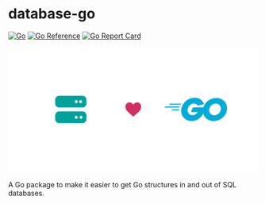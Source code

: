 # database-go

<!-- aaronellington/stencil -->
[![Go](https://github.com/aaronellington/database-go/actions/workflows/main.yml/badge.svg)](https://github.com/aaronellington/database-go/actions/workflows/main.yml) [![Go Reference](https://pkg.go.dev/badge/github.com/aaronellington/database-go.svg)](https://pkg.go.dev/github.com/aaronellington/database-go) [![Go Report Card](https://goreportcard.com/badge/github.com/aaronellington/database-go)](https://goreportcard.com/report/github.com/aaronellington/database-go)
<!-- aaronellington/stencil -->

![database-go logo](./ops/images/database-go.png)

A Go package to make it easier to get Go structures in and out of SQL databases.
